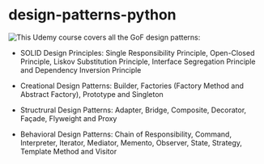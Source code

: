 # design-patterns-python

![This Udemy course](https://www.udemy.com/course/design-patterns-python/) covers all the GoF design patterns:

- SOLID Design Principles: Single Responsibility Principle, Open-Closed Principle, Liskov Substitution Principle, Interface Segregation Principle and Dependency Inversion Principle

- Creational Design Patterns: Builder, Factories (Factory Method and Abstract Factory), Prototype and Singleton

- Structrural Design Patterns: Adapter, Bridge, Composite, Decorator, Façade, Flyweight and Proxy

- Behavioral Design Patterns: Chain of Responsibility, Command, Interpreter, Iterator, Mediator, Memento, Observer, State, Strategy, Template Method and Visitor
